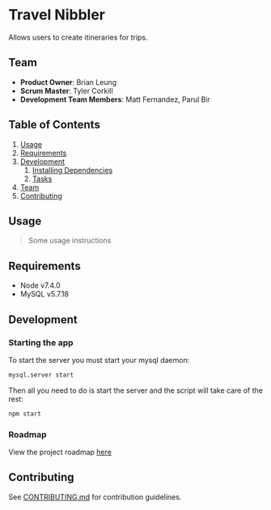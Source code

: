 # Travel Nibbler

Allows users to create itineraries for trips.

## Team

  - __Product Owner__: Brian Leung
  - __Scrum Master__: Tyler Corkill
  - __Development Team Members__: Matt Fernandez, Parul Bir

## Table of Contents

1. [Usage](#Usage)
1. [Requirements](#requirements)
1. [Development](#development)
    1. [Installing Dependencies](#installing-dependencies)
    1. [Tasks](#tasks)
1. [Team](#team)
1. [Contributing](#contributing)

## Usage

> Some usage instructions

## Requirements

- Node v7.4.0
- MySQL v5.7.18

## Development

### Starting the app

To start the server you must start your mysql daemon:
```sh
mysql.server start
```

Then all you need to do is start the server and the script will take care of the rest:
```sh
npm start
```

### Roadmap

View the project roadmap [here](LINK_TO_PROJECT_ISSUES)


## Contributing

See [CONTRIBUTING.md](CONTRIBUTING.md) for contribution guidelines.
